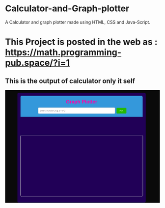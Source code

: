 # Calculator-and-Graph-plotter
A Calculator and graph plotter made using HTML, CSS and Java-Script.

# This Project is posted in the web as : https://math.programming-pub.space/?i=1

<h2>This is the output of calculator only it self</h2>
<img src="https://github.com/BawanthaBeliwaththa/Calculator-and-Graph-plotter/blob/main/img/sc_gra.png">
